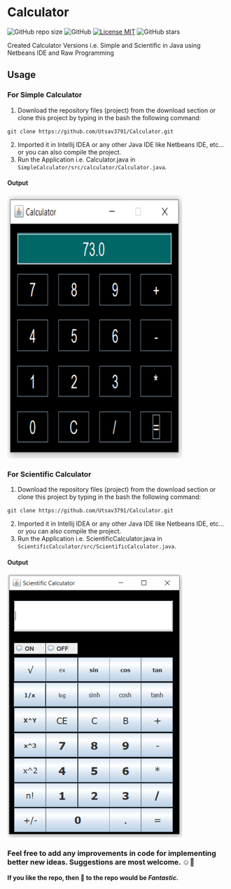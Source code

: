 # Calculator
![GitHub repo size](https://img.shields.io/github/repo-size/Utsav3791/Calculator?style=flat&color=<blue>)
![GitHub](https://img.shields.io/github/languages/code-size/Utsav3791/Calculator?style=flat&color=<blue>)
[![License MIT](https://img.shields.io/badge/license-MIT-blue.svg)](LICENSE)
![GitHub stars](https://img.shields.io/github/stars/Utsav3791/Calculator?style=flat&color=<GREEN>)

Created Calculator Versions i.e. Simple and Scientific in Java using Netbeans IDE and Raw Programming

## Usage

### For Simple Calculator
1. Download the repository files (project) from the download section or clone this project by typing in the bash the following command:
```
git clone https://github.com/Utsav3791/Calculator.git
```
2. Imported it in Intellij IDEA or any other Java IDE like Netbeans IDE, etc... or you can also compile the project.
3. Run the Application i.e. Calculator.java in `SimpleCalculator/src/calculator/Calculator.java`.

#### Output
<img src="https://github.com/Utsav3791/Calculator/blob/main/SimpleCalculator/images/calc.PNG" width="400" height="600">

### For Scientific Calculator
1. Download the repository files (project) from the download section or clone this project by typing in the bash the following command:
```
git clone https://github.com/Utsav3791/Calculator.git
```
2. Imported it in Intellij IDEA or any other Java IDE like Netbeans IDE, etc... or you can also compile the project.
3. Run the Application i.e. ScientificCalculator.java in `ScientificCalculator/src/ScientificCalculator.java`.

#### Output
<img src="https://github.com/Utsav3791/Calculator/blob/main/ScientificCalculator/images/calc.PNG" width="400" height="600">

### Feel free to add any improvements in code for implementing better new ideas. Suggestions are most welcome. :relaxed::raised_hands:

**If you like the repo, then :star2: to the repo would be _Fantastic_.**
